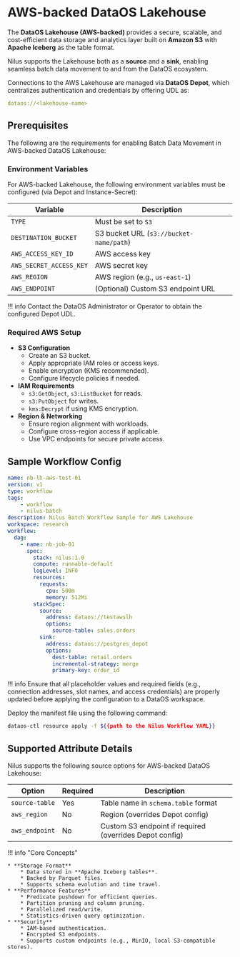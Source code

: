 # AWS-backed DataOS Lakehouse

The **DataOS Lakehouse (AWS-backed)** provides a secure, scalable, and cost-efficient data storage and analytics layer built on **Amazon S3** with **Apache Iceberg** as the table format.

Nilus supports the Lakehouse both as a **source** and a **sink**, enabling seamless batch data movement to and from the DataOS ecosystem.

Connections to the AWS Lakehouse are managed via **DataOS Depot**, which centralizes authentication and credentials by offering UDL as:

```yaml
dataos://<lakehouse-name>
```

## Prerequisites

The following are the requirements for enabling Batch Data Movement in AWS-backed DataOS Lakehouse:

### **Environment Variables**

For AWS-backed Lakehouse, the following environment variables must be configured (via Depot and Instance-Secret):

| Variable                | Description                             |
| ----------------------- | --------------------------------------- |
| `TYPE`                  | Must be set to `S3`                     |
| `DESTINATION_BUCKET`    | S3 bucket URL (`s3://bucket-name/path`) |
| `AWS_ACCESS_KEY_ID`     | AWS access key                          |
| `AWS_SECRET_ACCESS_KEY` | AWS secret key                          |
| `AWS_REGION`            | AWS region (e.g., `us-east-1`)          |
| `AWS_ENDPOINT`          | (Optional) Custom S3 endpoint URL       |

!!! info
    Contact the DataOS Administrator or Operator to obtain the configured Depot UDL.


### **Required AWS Setup**

* **S3 Configuration**
    * Create an S3 bucket.
    * Apply appropriate IAM roles or access keys.
    * Enable encryption (KMS recommended).
    * Configure lifecycle policies if needed.
* **IAM Requirements**
    * `s3:GetObject`, `s3:ListBucket` for reads.
    * `s3:PutObject` for writes.
    * `kms:Decrypt` if using KMS encryption.
* **Region & Networking**
    * Ensure region alignment with workloads.
    * Configure cross-region access if applicable.
    * Use VPC endpoints for secure private access.

## Sample Workflow Config

```yaml
name: nb-lh-aws-test-01
version: v1
type: workflow
tags:
    - workflow
    - nilus-batch
description: Nilus Batch Workflow Sample for AWS Lakehouse
workspace: research
workflow:
  dag:
    - name: nb-job-01
      spec:
        stack: nilus:1.0
        compute: runnable-default
        logLevel: INFO
        resources:
          requests:
            cpu: 500m
            memory: 512Mi
        stackSpec:
          source:
            address: dataos://testawslh
            options:
              source-table: sales.orders
          sink:
            address: dataos://postgres_depot
            options:
              dest-table: retail.orders
              incremental-strategy: merge
              primary-key: order_id

```

!!! info
    Ensure that all placeholder values and required fields (e.g., connection addresses, slot names, and access credentials) are properly updated before applying the configuration to a DataOS workspace.


Deploy the manifest file using the following command:

```bash
dataos-ctl resource apply -f ${{path to the Nilus Workflow YAML}}
```

## Supported Attribute Details

Nilus supports the following source options for AWS-backed DataOS Lakehouse:

| Option         | Required | Description                                             |
| -------------- | -------- | ------------------------------------------------------- |
| `source-table` | Yes      | Table name in `schema.table` format                     |
| `aws_region`   | No       | Region (overrides Depot config)                         |
| `aws_endpoint` | No       | Custom S3 endpoint if required (overrides Depot config) |

!!! info "Core Concepts"

    * **Storage Format**
        * Data stored in **Apache Iceberg tables**.
        * Backed by Parquet files.
        * Supports schema evolution and time travel.
    * **Performance Features**
        * Predicate pushdown for efficient queries.
        * Partition pruning and column pruning.
        * Parallelized read/write.
        * Statistics-driven query optimization.
    * **Security**
        * IAM-based authentication.
        * Encrypted S3 endpoints.
        * Supports custom endpoints (e.g., MinIO, local S3-compatible stores).







